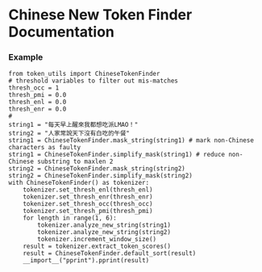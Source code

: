# Chinese New Token Finder Documentation

### Example

    from token_utils import ChineseTokenFinder
    # threshold variables to filter out mis-matches
    thresh_occ = 1
    thresh_pmi = 0.0
    thresh_enl = 0.0
    thresh_enr = 0.0
    #
    string1 = "每天早上醒來我都想吃派LMAO！"
    string2 = "人家常說天下沒有白吃的午餐"
    string1 = ChineseTokenFinder.mask_string(string1) # mark non-Chinese characters as faulty
    string1 = ChineseTokenFinder.simplify_mask(string1) # reduce non-Chinese substring to maxlen 2
    string2 = ChineseTokenFinder.mask_string(string2)
    string2 = ChineseTokenFinder.simplify_mask(string2)
    with ChineseTokenFinder() as tokenizer:
        tokenizer.set_thresh_enl(thresh_enl)
        tokenizer.set_thresh_enr(thresh_enr)
        tokenizer.set_thresh_occ(thresh_occ)
        tokenizer.set_thresh_pmi(thresh_pmi)
        for length in range(1, 6):
            tokenizer.analyze_new_string(string1)
            tokenizer.analyze_new_string(string2)
            tokenizer.increment_window_size()
        result = tokenizer.extract_token_scores()
        result = ChineseTokenFinder.default_sort(result)
        __import__("pprint").pprint(result)